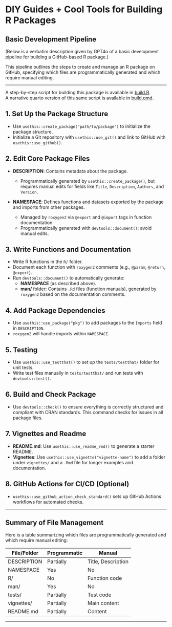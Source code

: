 # DIY Guides + Cool Tools for Building R Packages

## Basic Development Pipeline

(Below is a verbatim description given by GPT4o of a basic development pipeline for building a GitHub-based R package.)

This pipeline outlines the steps to create and manage an R package on GitHub, specifying which files are programmatically generated and which require manual editing.

---

A step-by-step script for building this package is available in [build.R](build.R).<br>
A narrative quarto version of this same script is available in [build.qmd](build.qdm).

## 1. Set Up the Package Structure
- Use `usethis::create_package("path/to/package")` to initialize the package structure.
- Initialize a Git repository with `usethis::use_git()` and link to GitHub with `usethis::use_github()`.

## 2. Edit Core Package Files
- **DESCRIPTION**: Contains metadata about the package.
  - Programmatically generated by `usethis::create_package()`, but requires manual edits for fields like `Title`, `Description`, `Authors`, and `Version`.
  
- **NAMESPACE**: Defines functions and datasets exported by the package and imports from other packages.
  - Managed by `roxygen2` via `@export` and `@import` tags in function documentation.
  - Programmatically generated with `devtools::document()`; avoid manual edits.

## 3. Write Functions and Documentation
- Write R functions in the `R/` folder.
- Document each function with `roxygen2` comments (e.g., `@param`, `@return`, `@export`).
- Run `devtools::document()` to automatically generate:
  - **NAMESPACE** (as described above).
  - **man/** folder: Contains `.Rd` files (function manuals), generated by `roxygen2` based on the documentation comments.

## 4. Add Package Dependencies
- Use `usethis::use_package("pkg")` to add packages to the `Imports` field in `DESCRIPTION`.
- `roxygen2` will handle imports within `NAMESPACE`.

## 5. Testing
- Use `usethis::use_testthat()` to set up the `tests/testthat/` folder for unit tests.
- Write test files manually in `tests/testthat/` and run tests with `devtools::test()`.

## 6. Build and Check Package
- Use `devtools::check()` to ensure everything is correctly structured and compliant with CRAN standards. This command checks for issues in all package files.

## 7. Vignettes and Readme
- **README.md**: Use `usethis::use_readme_rmd()` to generate a starter README.
- **Vignettes**: Use `usethis::use_vignette("vignette-name")` to add a folder under `vignettes/` and a `.Rmd` file for longer examples and documentation.

## 8. GitHub Actions for CI/CD (Optional)
- `usethis::use_github_action_check_standard()` sets up GitHub Actions workflows for automated checks.

---

## Summary of File Management

Here is a table summarizing which files are programmatically generated and which require manual editing:

| File/Folder      | Programmatic | Manual               |
|------------------|--------------|----------------------|
| DESCRIPTION      | Partially    | Title, Description   |
| NAMESPACE        | Yes          | No                   |
| R/               | No           | Function code        |
| man/             | Yes          | No                   |
| tests/           | Partially    | Test code            |
| vignettes/       | Partially    | Main content         |
| README.md        | Partially    | Content              |

---